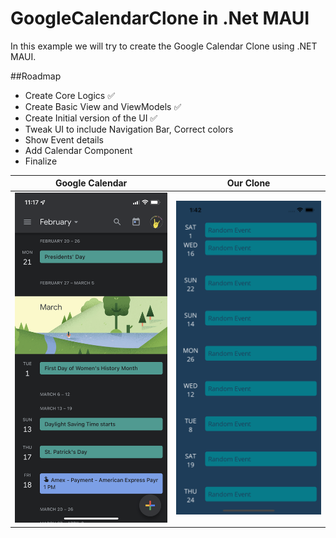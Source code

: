 # GoogleCalendarClone in .Net MAUI 

In this example we will try to create the Google Calendar Clone using .NET MAUI. 

##Roadmap
- Create Core Logics  :white_check_mark:
- Create Basic View and ViewModels  :white_check_mark:
- Create Initial version of the UI :white_check_mark:
- Tweak UI to include Navigation Bar, Correct colors 
- Show Event details
- Add Calendar Component
- Finalize 


|Google Calendar | Our Clone|
|-----|-----|
|![Google Calendar](/GoogleCalendar.PNG?raw=true "Google Calendar")|![Google Calendar](/Current%20Progress.png?raw=true "Google Calendar")|
